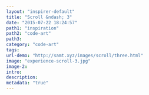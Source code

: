 ```yaml
---
layout: "inspirer-default"
title: "Scroll &ndash; 3"
date: "2015-07-22 18:24:57"
path1: "inspiration"
path2: "code-art"
path3:
category: "code-art"
tags:
url-demo: "http://samt.xyz/images/scroll/three.html"
image: "experience-scroll-3.jpg"
image-2:
intro:
description:
metadata: "true"
---
```

